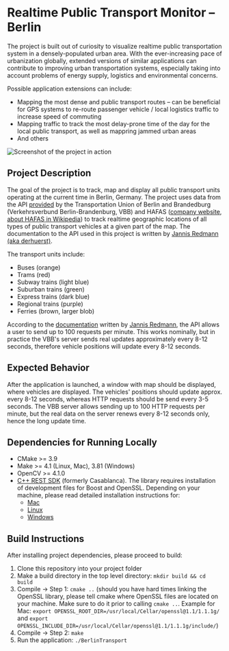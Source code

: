 # Realtime Public Transport Monitor – Berlin 

The project is built out of curiosity to visualize realtime public transportation system in a densely-populated urban area. With the ever-increasing pace of urbanization globally, extended versions of similar applications can contribute to improving urban transportation systems, especially taking into account problems of energy supply, logistics and environmental concerns.

Possible application extensions can include:

* Mapping the most dense and public transport routes – can be beneficial for GPS systems to re-route passenger vehicle / local logistics traffic to increase speed of commuting
* Mapping traffic to track the most delay-prone time of the day for the local public transport, as well as mappring jammed urban areas
* And others

![Screenshot of the project in action](misc/demo.gif "Title")

## Project Description

The goal of the project is to track, map and display all public transport units operating at the current time in Berlin, Germany. The project uses data from the API [provided](https://github.com/public-transport/hafas-client/blob/5/docs/radar.md) by the Transportation Union of Berlin and Brandedburg (Verkehrsverbund Berlin-Brandenburg, VBB) and HAFAS ([company website](https://www.hacon.de/en/solutions/trip-planner-and-travel-companion/), [about HAFAS in Wikipedia](https://de.wikipedia.org/wiki/HAFAS)) to track realtime geographic locations of all types of public transport vehicles at a given part of the map. The documentation to the API used in this project is written by [Jannis Redmann (aka derhuerst)](https://github.com/derhuerst).

The transport units include:

* Buses           (orange)
* Trams           (red)
* Subway trains   (light blue)
* Suburban trains (green)
* Express trains  (dark blue)
* Regional trains (purple)
* Ferries         (brown, larger blob)

According to the [documentation](https://github.com/public-transport/hafas-client/blob/5/docs/radar.md) written by [Jannis Redmann](https://github.com/derhuerst), the API allows a user to send up to 100 requests per minute. This works nominally, but in practice the VBB's server sends real updates approximately every 8-12 seconds, therefore vehicle positions will update every 8-12 seconds.

## Expected Behavior

After the application is launched, a window with map should be displayed, where vehicles are displayed. The vehicles' positions should update approx. every 8-12 seconds, whereas HTTP requests should be send every 3-5 seconds. The VBB server allows sending up to 100 HTTP requests per minute, but the real data on the server renews every 8-12 seconds only, hence the long update time.

## Dependencies for Running Locally

* CMake >= 3.9
* Make >= 4.1 (Linux, Mac), 3.81 (Windows)
* OpenCV >= 4.1.0
* [C++ REST SDK](https://github.com/Microsoft/cpprestsdk) (formerly Casablanca). The library requires installation of development files for Boost and OpenSSL. Depending on your machine, please read detailed installation instructions for:
  * [Mac](https://github.com/Microsoft/cpprestsdk/wiki/How-to-build-for-Mac-OS-X)
  * [Linux](https://github.com/Microsoft/cpprestsdk/wiki/How-to-build-for-Linux)
  * [Windows](https://github.com/Microsoft/cpprestsdk/wiki/How-to-build-for-Windows)

## Build Instructions

After installing project dependencies, please proceed to build:

1. Clone this repository into your project folder
1. Make a build directory in the top level directory: `mkdir build && cd build`
1. Compile -> Step 1: `cmake ..` (should you have hard times linking the OpenSSL library, please tell cmake where OpenSSL files are located on your machine. Make sure to do it prior to calling `cmake ..`. Example for Mac: `export OPENSSL_ROOT_DIR=/usr/local/Cellar/openssl@1.1/1.1.1g/` and `export OPENSSL_INCLUDE_DIR=/usr/local/Cellar/openssl@1.1/1.1.1g/include/`)
1. Compile -> Step 2: `make`
1. Run the application: `./BerlinTransport`